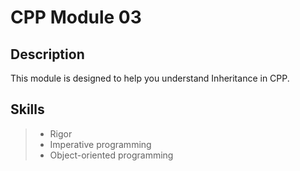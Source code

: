 # CPP Module 03

## Description
This module is designed to help you understand Inheritance in CPP.

## Skills
> * Rigor
> * Imperative programming
> * Object-oriented programming